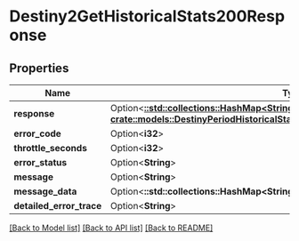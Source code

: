# Destiny2GetHistoricalStats200Response

## Properties

Name | Type | Description | Notes
------------ | ------------- | ------------- | -------------
**response** | Option<[**::std::collections::HashMap<String, crate::models::DestinyPeriodHistoricalStatsPeriodDestinyHistoricalStatsByPeriod>**](Destiny.HistoricalStats.DestinyHistoricalStatsByPeriod.md)> |  | [optional]
**error_code** | Option<**i32**> |  | [optional]
**throttle_seconds** | Option<**i32**> |  | [optional]
**error_status** | Option<**String**> |  | [optional]
**message** | Option<**String**> |  | [optional]
**message_data** | Option<**::std::collections::HashMap<String, String>**> |  | [optional]
**detailed_error_trace** | Option<**String**> |  | [optional]

[[Back to Model list]](../README.md#documentation-for-models) [[Back to API list]](../README.md#documentation-for-api-endpoints) [[Back to README]](../README.md)


